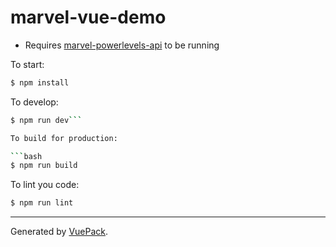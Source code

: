 # marvel-vue-demo

* Requires [marvel-powerlevels-api](https://github.com/xphong/marvel-powerlevels-api) to be running

To start:

```bash
$ npm install
```

To develop:

```bash
$ npm run dev```

To build for production:

```bash
$ npm run build
```

To lint you code:

```bash
$ npm run lint
```


---

Generated by [VuePack](https://github.com/egoist/vuepack).
